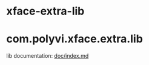 xface-extra-lib
==============


# com.polyvi.xface.extra.lib

lib documentation: [doc/index.md](doc/index.md)